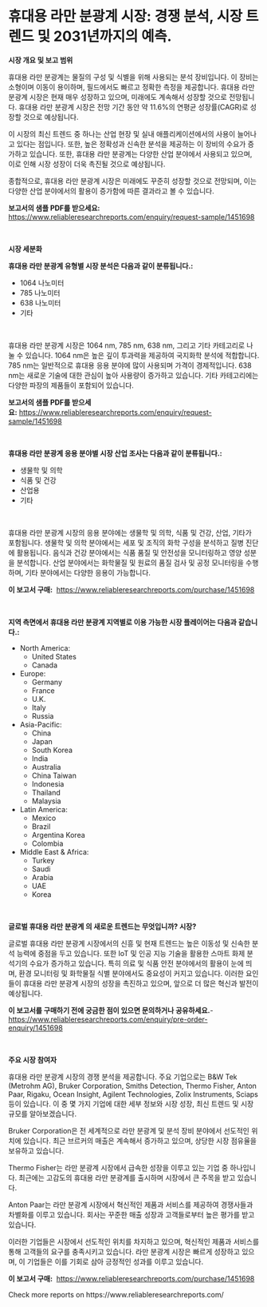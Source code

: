 <p><h1>휴대용 라만 분광계 시장: 경쟁 분석, 시장 트렌드 및 2031년까지의 예측.</h1></p><p><strong>시장 개요 및 보고 범위</strong></p>
<p><p>휴대용 라만 분광계는 물질의 구성 및 식별을 위해 사용되는 분석 장비입니다. 이 장비는 소형이며 이동이 용이하며, 필드에서도 빠르고 정확한 측정을 제공합니다. 휴대용 라만 분광계 시장은 현재 매우 성장하고 있으며, 미래에도 계속해서 성장할 것으로 전망됩니다. 휴대용 라만 분광계 시장은 전망 기간 동안 약 11.6%의 연평균 성장률(CAGR)로 성장할 것으로 예상됩니다.</p><p>이 시장의 최신 트렌드 중 하나는 산업 현장 및 실내 애플리케이션에서의 사용이 늘어나고 있다는 점입니다. 또한, 높은 정확성과 신속한 분석을 제공하는 이 장비의 수요가 증가하고 있습니다. 또한, 휴대용 라만 분광계는 다양한 산업 분야에서 사용되고 있으며, 이로 인해 시장 성장이 더욱 촉진될 것으로 예상됩니다.</p><p>종합적으로, 휴대용 라만 분광계 시장은 미래에도 꾸준히 성장할 것으로 전망되며, 이는 다양한 산업 분야에서의 활용이 증가함에 따른 결과라고 볼 수 있습니다.</p></p>
<p><strong>보고서의 샘플 PDF를 받으세요:</strong> <a href="https://www.reliableresearchreports.com/enquiry/request-sample/1451698">https://www.reliableresearchreports.com/enquiry/request-sample/1451698</a></p>
<p>&nbsp;</p>
<p><strong>시장 세분화</strong></p>
<p><strong>휴대용 라만 분광계 유형별 시장 분석은 다음과 같이 분류됩니다.:</strong></p>
<p><ul><li>1064 나노미터</li><li>785 나노미터</li><li>638 나노미터</li><li>기타</li></ul></p>
<p>&nbsp;</p>
<p><p>휴대용 라만 분광계 시장은 1064 nm, 785 nm, 638 nm, 그리고 기타 카테고리로 나눌 수 있습니다. 1064 nm은 높은 깊이 투과력을 제공하여 국지화학 분석에 적합합니다. 785 nm는 일반적으로 휴대용 응용 분야에 많이 사용되며 가격이 경제적입니다. 638 nm는 새로운 기술에 대한 관심이 높아 사용량이 증가하고 있습니다. 기타 카테고리에는 다양한 파장의 제품들이 포함되어 있습니다.</p></p>
<p><strong>보고서의 샘플 PDF를 받으세요:</strong>&nbsp;<a href="https://www.reliableresearchreports.com/enquiry/request-sample/1451698">https://www.reliableresearchreports.com/enquiry/request-sample/1451698</a></p>
<p>&nbsp;</p>
<p><strong> 휴대용 라만 분광계 응용 분야별 시장 산업 조사는 다음과 같이 분류됩니다.:</strong></p>
<p><ul><li>생물학 및 의학</li><li>식품 및 건강</li><li>산업용</li><li>기타</li></ul></p>
<p>&nbsp;</p>
<p><p>휴대용 라만 분광계 시장의 응용 분야에는 생물학 및 의학, 식품 및 건강, 산업, 기타가 포함됩니다. 생물학 및 의학 분야에서는 세포 및 조직의 화학 구성을 분석하고 질병 진단에 활용됩니다. 음식과 건강 분야에서는 식품 품질 및 안전성을 모니터링하고 영양 성분을 분석합니다. 산업 분야에서는 화학물질 및 원료의 품질 검사 및 공정 모니터링을 수행하며, 기타 분야에서는 다양한 응용이 가능합니다.</p></p>
<p><strong>이 보고서 구매:</strong>&nbsp; <a href="https://www.reliableresearchreports.com/purchase/1451698">https://www.reliableresearchreports.com/purchase/1451698</a></p>
<p>&nbsp;</p>
<p><strong>지역 측면에서 휴대용 라만 분광계 지역별로 이용 가능한 시장 플레이어는 다음과 같습니다.:</strong></p>
<p><ul>
    <li>
        North America:
        <ul>
            <li>United States</li>
            <li>Canada</li>
        </ul>
    </li>
    <li>
        Europe:
        <ul>
            <li>Germany</li>
            <li>France</li>
            <li>U.K.</li>
            <li>Italy</li>
            <li>Russia</li>
        </ul>
    </li>
    <li>
        Asia-Pacific:
        <ul>
            <li>China</li>
            <li>Japan</li>
            <li>South Korea</li>
            <li>India</li>
            <li>Australia</li>
            <li>China Taiwan</li>
            <li>Indonesia</li>
            <li>Thailand</li>
            <li>Malaysia</li>
        </ul>
    </li>
    <li>
        Latin America:
        <ul>
            <li>Mexico</li>
            <li>Brazil</li>
            <li>Argentina Korea</li>
            <li>Colombia</li>
        </ul>
    </li>
    <li>
        Middle East & Africa:
        <ul>
            <li>Turkey</li>
            <li>Saudi</li>
            <li>Arabia</li>
            <li>UAE</li>
            <li>Korea</li>
        </ul>
    </li>
    </ul></p>
<p>&nbsp;</p>
<p><strong>글로벌 휴대용 라만 분광계 의 새로운 트렌드는 무엇입니까? 시장?</strong></p>
<p><p>글로벌 휴대용 라만 분광계 시장에서의 신흥 및 현재 트렌드는 높은 이동성 및 신속한 분석 능력에 중점을 두고 있습니다. 또한 IoT 및 인공 지능 기술을 활용한 스마트 화제 분석기의 수요가 증가하고 있습니다. 특히 의료 및 식품 안전 분야에서의 활용이 눈에 띄며, 환경 모니터링 및 화학물질 식별 분야에서도 중요성이 커지고 있습니다. 이러한 요인들이 휴대용 라만 분광계 시장의 성장을 촉진하고 있으며, 앞으로 더 많은 혁신과 발전이 예상됩니다.</p></p>
<p><strong>이 보고서를 구매하기 전에 궁금한 점이 있으면 문의하거나 공유하세요.</strong>- <a href="https://www.reliableresearchreports.com/enquiry/pre-order-enquiry/1451698">https://www.reliableresearchreports.com/enquiry/pre-order-enquiry/1451698</a></p>
<p>&nbsp;</p>
<p><strong>주요 시장 참여자</strong></p>
<p><p>휴대용 라만 분광계 시장의 경쟁 분석을 제공합니다. 주요 기업으로는 B&W Tek (Metrohm AG), Bruker Corporation, Smiths Detection, Thermo Fisher, Anton Paar, Rigaku, Ocean Insight, Agilent Technologies, Zolix Instruments, Sciaps 등이 있습니다. 이 중 몇 가지 기업에 대한 세부 정보와 시장 성장, 최신 트렌드 및 시장 규모를 알아보겠습니다.</p><p>Bruker Corporation은 전 세계적으로 라만 분광계 및 분석 장비 분야에서 선도적인 위치에 있습니다. 최근 브르커의 매출은 계속해서 증가하고 있으며, 상당한 시장 점유율을 보유하고 있습니다.</p><p>Thermo Fisher는 라만 분광계 시장에서 급속한 성장을 이루고 있는 기업 중 하나입니다. 최근에는 고감도의 휴대용 라만 분광계를 출시하며 시장에서 큰 주목을 받고 있습니다.</p><p>Anton Paar는 라만 분광계 시장에서 혁신적인 제품과 서비스를 제공하여 경쟁사들과 차별화를 이루고 있습니다. 회사는 꾸준한 매출 성장과 고객들로부터 높은 평가를 받고 있습니다.</p><p>이러한 기업들은 시장에서 선도적인 위치를 차지하고 있으며, 혁신적인 제품과 서비스를 통해 고객들의 요구를 충족시키고 있습니다. 라만 분광계 시장은 빠르게 성장하고 있으며, 이 기업들은 이를 기회로 삼아 긍정적인 성과를 이루고 있습니다.</p></p>
<p><strong>이 보고서 구매:</strong>&nbsp;&nbsp;<a href="https://www.reliableresearchreports.com/purchase/1451698">https://www.reliableresearchreports.com/purchase/1451698</a></p>
<p>Check more reports on https://www.reliableresearchreports.com/</p>
